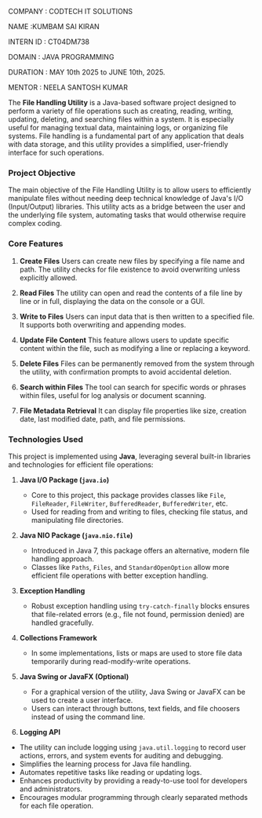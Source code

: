 COMPANY : CODTECH IT SOLUTIONS

NAME :KUMBAM SAI KIRAN

INTERN ID : CT04DM738

DOMAIN : JAVA PROGRAMMING

DURATION : MAY 10th 2025 to JUNE 10th, 2025.

MENTOR : NEELA SANTOSH KUMAR


The **File Handling Utility** is a Java-based software project designed to perform a variety of file operations such as creating, reading, writing, updating, deleting, and searching files within a system. It is especially useful for managing textual data, maintaining logs, or organizing file systems. File handling is a fundamental part of any application that deals with data storage, and this utility provides a simplified, user-friendly interface for such operations.


### **Project Objective**

The main objective of the File Handling Utility is to allow users to efficiently manipulate files without needing deep technical knowledge of Java's I/O (Input/Output) libraries. This utility acts as a bridge between the user and the underlying file system, automating tasks that would otherwise require complex coding.

### **Core Features**

1. **Create Files**
   Users can create new files by specifying a file name and path. The utility checks for file existence to avoid overwriting unless explicitly allowed.

2. **Read Files**
   The utility can open and read the contents of a file line by line or in full, displaying the data on the console or a GUI.

3. **Write to Files**
   Users can input data that is then written to a specified file. It supports both overwriting and appending modes.

4. **Update File Content**
   This feature allows users to update specific content within the file, such as modifying a line or replacing a keyword.

5. **Delete Files**
   Files can be permanently removed from the system through the utility, with confirmation prompts to avoid accidental deletion.

6. **Search within Files**
   The tool can search for specific words or phrases within files, useful for log analysis or document scanning.

7. **File Metadata Retrieval**
   It can display file properties like size, creation date, last modified date, path, and file permissions.


### **Technologies Used**

This project is implemented using **Java**, leveraging several built-in libraries and technologies for efficient file operations:

1. **Java I/O Package (`java.io`)**

   * Core to this project, this package provides classes like `File`, `FileReader`, `FileWriter`, `BufferedReader`, `BufferedWriter`, etc.
   * Used for reading from and writing to files, checking file status, and manipulating file directories.

2. **Java NIO Package (`java.nio.file`)**

   * Introduced in Java 7, this package offers an alternative, modern file handling approach.
   * Classes like `Paths`, `Files`, and `StandardOpenOption` allow more efficient file operations with better exception handling.

3. **Exception Handling**

   * Robust exception handling using `try-catch-finally` blocks ensures that file-related errors (e.g., file not found, permission denied) are handled gracefully.

4. **Collections Framework**

   * In some implementations, lists or maps are used to store file data temporarily during read-modify-write operations.

5. **Java Swing or JavaFX (Optional)**

   * For a graphical version of the utility, Java Swing or JavaFX can be used to create a user interface.
   * Users can interact through buttons, text fields, and file choosers instead of using the command line.

6. **Logging API**
* The utility can include logging using `java.util.logging` to record user actions, errors, and system events for auditing and debugging.
* Simplifies the learning process for Java file handling.
* Automates repetitive tasks like reading or updating logs.
* Enhances productivity by providing a ready-to-use tool for developers and administrators.
* Encourages modular programming through clearly separated methods for each file operation.
